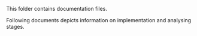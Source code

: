 This folder contains documentation files. 

Following documents depicts information on implementation and analysing stages.
